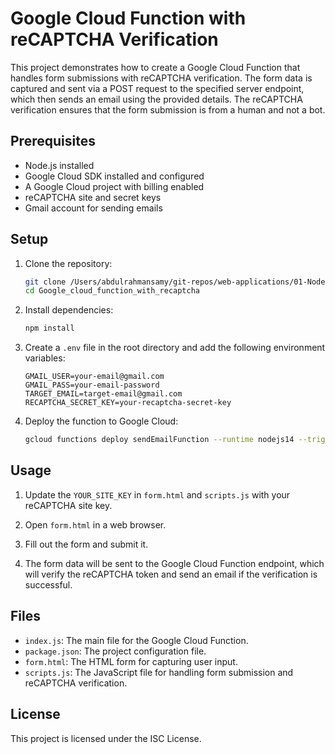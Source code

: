 # Google Cloud Function with reCAPTCHA Verification

This project demonstrates how to create a Google Cloud Function that handles form submissions with reCAPTCHA verification. The form data is captured and sent via a POST request to the specified server endpoint, which then sends an email using the provided details. The reCAPTCHA verification ensures that the form submission is from a human and not a bot.

## Prerequisites

- Node.js installed
- Google Cloud SDK installed and configured
- A Google Cloud project with billing enabled
- reCAPTCHA site and secret keys
- Gmail account for sending emails

## Setup

1. Clone the repository:
    ```sh
    git clone /Users/abdulrahmansamy/git-repos/web-applications/01-Nodejs_Mail_Function/Google_cloud_function_with_recaptcha
    cd Google_cloud_function_with_recaptcha
    ```

2. Install dependencies:
    ```sh
    npm install
    ```

3. Create a `.env` file in the root directory and add the following environment variables:
    ```env
    GMAIL_USER=your-email@gmail.com
    GMAIL_PASS=your-email-password
    TARGET_EMAIL=target-email@gmail.com
    RECAPTCHA_SECRET_KEY=your-recaptcha-secret-key
    ```

4. Deploy the function to Google Cloud:
    ```sh
    gcloud functions deploy sendEmailFunction --runtime nodejs14 --trigger-http --allow-unauthenticated
    ```

## Usage

1. Update the `YOUR_SITE_KEY` in `form.html` and `scripts.js` with your reCAPTCHA site key.

2. Open `form.html` in a web browser.

3. Fill out the form and submit it.

4. The form data will be sent to the Google Cloud Function endpoint, which will verify the reCAPTCHA token and send an email if the verification is successful.

## Files

- `index.js`: The main file for the Google Cloud Function.
- `package.json`: The project configuration file.
- `form.html`: The HTML form for capturing user input.
- `scripts.js`: The JavaScript file for handling form submission and reCAPTCHA verification.

## License

This project is licensed under the ISC License.
